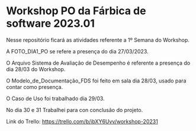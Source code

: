 # Workshop PO da Fárbica de software 2023.01
Nesse repositório ficará as atividades referente a 1º Semana do Workshop.

A FOTO_DIA1_PO se refere a presença do dia 27/03/2023.

O Arquivo Sistema de Avaliação de Desempenho é referente a presença do dia 28/03 do Workshop.

O Modelo_de_Documentação_FDS foi feito em sala dia 28/03, usado para contar como presença.

O Caso de Uso foi trabalhado dia 29/03.

No dia 30 e 31 Trabalhei para con conclusão do projeto.

Link do Trello: https://trello.com/b/ibXY6Uvv/workshop-20231
